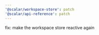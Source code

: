 ```yaml
---
'@scalar/workspace-store': patch
'@scalar/api-reference': patch
---
```


fix: make the workspace store reactive again
